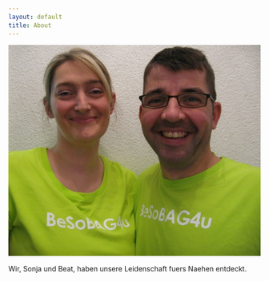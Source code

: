 ```yaml
---
layout: default
title: About
---
```




<img src="/images/selfie.jpg"/>

Wir, Sonja und Beat, haben unsere Leidenschaft fuers Naehen entdeckt.







